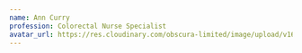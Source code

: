```yaml
---
name: Ann Curry
profession: Colorectal Nurse Specialist
avatar_url: https://res.cloudinary.com/obscura-limited/image/upload/v1618340634/postscript-medical/marketing-website/contributors/Ann_bktnpa.jpg
---
```

